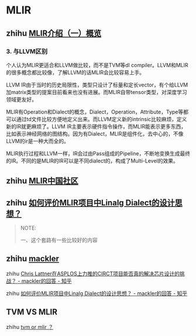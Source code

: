 # MLIR



## zhihu [MLIR介绍（一）概览](https://zhuanlan.zhihu.com/p/465464378)

### 3. 与LLVM区别

个人认为MLIR更适合和LLVM做比较，而不是TVM等dl compiler。LLVM和MLIR的很多概念都比较像，了解LLVM的话MLIR会比较容易上手。

LLVM IR由于当时的历史局限性，类型只设计了标量和定长vector，有个给LLVM加matrix类型的提案目前看来也没有进展。而MLIR自带tensor类型，对深度学习领域更友好。

MLIR有Operation和Dialect的概念，Dialect，Operation，Attribute，Type等都可以通过td文件比较方便地定义出来。而LLVM定义新的intrinsic比较麻烦，定义新的IR就更麻烦了。LLVM IR主要表示硬件指令操作，而MLIR能表示更多东西，比如表示神经网络的图结构。因为有Dialect，MLIR是组件化，去中心的，不像LLVM的ir是一种大而全的。

MLIR执行过程和LLVM一样，IR会过由Pass组成的Pipeline，不断地变换生成最终的IR。不同的是MLIR的IR可以是不同dialect的，构成了Multi-Level的效果。



## zhihu [MLIR中国社区](https://www.zhihu.com/people/mlir-70)



## zhihu [如何评价MLIR项目中Linalg Dialect的设计思想？](https://www.zhihu.com/question/442964082/answer/1718438248)

> NOTE:
>
> 一、这个套路有一些比较好的内容



## zhihu [mackler](https://www.zhihu.com/people/mackler)



zhihu [Chris Lattner在ASPLOS上力推的CIRCT项目能否真的解决芯片设计的挑战？ - mackler的回答 - 知乎](https://www.zhihu.com/question/461169562/answer/2610097528) 

zhihu [如何评价MLIR项目中Linalg Dialect的设计思想？ - mackler的回答 - 知乎]( https://www.zhihu.com/question/442964082/answer/1718438248)



## TVM VS MLIR

zhihu [tvm or mlir ？](https://zhuanlan.zhihu.com/p/388452164)

